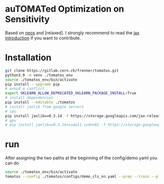 # auTOMATed Optimization on Sensitivity
Based on [neos](https://github.com/gradhep/neos) and [relaxed]. I strongly recommend to read the [jax introduction](https://jax.readthedocs.io/en/latest/tutorials.html) if you want to contribute.

# Installation
```bash
git clone https://gitlab.cern.ch/frenner/tomatos.git
python3.9 -m venv ./tomatos_env
source ./tomatos_env/bin/activate
pip install --upgrade pip
# avoid a conflict
export SKLEARN_ALLOW_DEPRECATED_SKLEARN_PACKAGE_INSTALL=True 
# install dependencies
pip install --editable ./tomatos
# install jaxlib from google servers
# cpu
pip install jaxlib==0.3.14 -f https://storage.googleapis.com/jax-releases/jax_releases.html
# gpu
# pip install jaxlib==0.3.14+cuda11.cudnn82 -f https://storage.googleapis.com/jax-releases/jax_cuda_releases.html

```

# run 
After assigning the two paths at the beginning of the config/demo.yaml you can do
```bash
source ./tomatos_env/bin/activate
tomatos --config ./tomatos/configs/demo_cls_nn.yaml --prep --train --plot
```